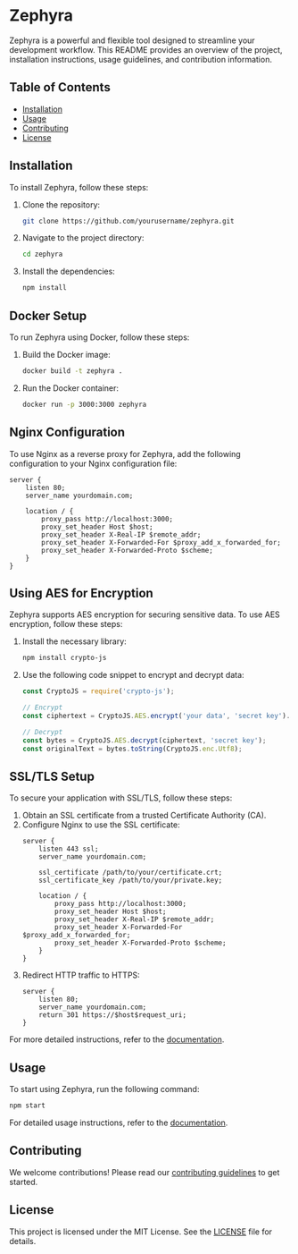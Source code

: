 # Zephyra

Zephyra is a powerful and flexible tool designed to streamline your development workflow. This README provides an overview of the project, installation instructions, usage guidelines, and contribution information.

## Table of Contents

- [Installation](#installation)
- [Usage](#usage)
- [Contributing](#contributing)
- [License](#license)

## Installation

To install Zephyra, follow these steps:

1. Clone the repository:
	```bash
	git clone https://github.com/yourusername/zephyra.git
	```
2. Navigate to the project directory:
	```bash
	cd zephyra
	```
3. Install the dependencies:
	```bash
	npm install
	```

## Docker Setup

To run Zephyra using Docker, follow these steps:

1. Build the Docker image:
	```bash
	docker build -t zephyra .
	```
2. Run the Docker container:
	```bash
	docker run -p 3000:3000 zephyra
	```

## Nginx Configuration

To use Nginx as a reverse proxy for Zephyra, add the following configuration to your Nginx configuration file:

```nginx
server {
	listen 80;
	server_name yourdomain.com;

	location / {
		proxy_pass http://localhost:3000;
		proxy_set_header Host $host;
		proxy_set_header X-Real-IP $remote_addr;
		proxy_set_header X-Forwarded-For $proxy_add_x_forwarded_for;
		proxy_set_header X-Forwarded-Proto $scheme;
	}
}
```

## Using AES for Encryption

Zephyra supports AES encryption for securing sensitive data. To use AES encryption, follow these steps:

1. Install the necessary library:
	```bash
	npm install crypto-js
	```
2. Use the following code snippet to encrypt and decrypt data:
	```javascript
	const CryptoJS = require('crypto-js');

	// Encrypt
	const ciphertext = CryptoJS.AES.encrypt('your data', 'secret key').toString();

	// Decrypt
	const bytes = CryptoJS.AES.decrypt(ciphertext, 'secret key');
	const originalText = bytes.toString(CryptoJS.enc.Utf8);
	```

## SSL/TLS Setup

To secure your application with SSL/TLS, follow these steps:

1. Obtain an SSL certificate from a trusted Certificate Authority (CA).
2. Configure Nginx to use the SSL certificate:
	```nginx
	server {
		listen 443 ssl;
		server_name yourdomain.com;

		ssl_certificate /path/to/your/certificate.crt;
		ssl_certificate_key /path/to/your/private.key;

		location / {
			proxy_pass http://localhost:3000;
			proxy_set_header Host $host;
			proxy_set_header X-Real-IP $remote_addr;
			proxy_set_header X-Forwarded-For $proxy_add_x_forwarded_for;
			proxy_set_header X-Forwarded-Proto $scheme;
		}
	}
	```
3. Redirect HTTP traffic to HTTPS:
	```nginx
	server {
		listen 80;
		server_name yourdomain.com;
		return 301 https://$host$request_uri;
	}
	```

For more detailed instructions, refer to the [documentation](docs/DOCKER_SETUP.md).

## Usage

To start using Zephyra, run the following command:
```bash
npm start
```

For detailed usage instructions, refer to the [documentation](docs/USAGE.md).

## Contributing

We welcome contributions! Please read our [contributing guidelines](CONTRIBUTING.md) to get started.

## License

This project is licensed under the MIT License. See the [LICENSE](LICENSE) file for details.
